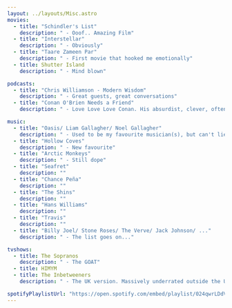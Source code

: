 ```yaml
---
layout: ../layouts/Misc.astro
movies:
  - title: "Schindler's List"
    description: " - Ooof.. Amazing Film"
  - title: "Interstellar"
    description: " - Obviously"
  - title: "Taare Zameen Par"
    description: " - First movie that hooked me emotionally"
  - title: Shutter Island
    description: " - Mind blown"

podcasts:
  - title: "Chris Williamson - Modern Wisdom"
    description: " - Great guests, great conversations"
  - title: "Conan O'Brien Needs a Friend"
    description: " - Love Love Love Conan. His absurdist, clever, often self-deprecating humour is peak. The greatest to ever do it. There will never be another Conan."

music:
  - title: "Oasis/ Liam Gallagher/ Noel Gallagher"
    description: " - Used to be my favourite musician(s), but can't lie, they fell off"
  - title: "Hollow Coves"
    description: " - New favourite"
  - title: "Arctic Monkeys"
    description: " - Still dope"
  - title: "Seafret"
    description: ""
  - title: "Chance Peña"
    description: ""
  - title: "The Shins"
    description: ""
  - title: "Hans Williams"
    description: ""
  - title: "Travis"
    description: ""
  - title: "Billy Joel/ Stone Roses/ The Verve/ Jack Johnson/ ..."
    description: " - The list goes on..."

tvshows:
  - title: The Sopranos
    description: " - The GOAT"
  - title: HIMYM
  - title: The Inbetweeners
    description: " - The UK version. Massively underrated outside the UK"  

spotifyPlaylistUrl: "https://open.spotify.com/embed/playlist/024qwrLDdV3CRDwXKe4WpZ?utm_source=generator"
---
```

